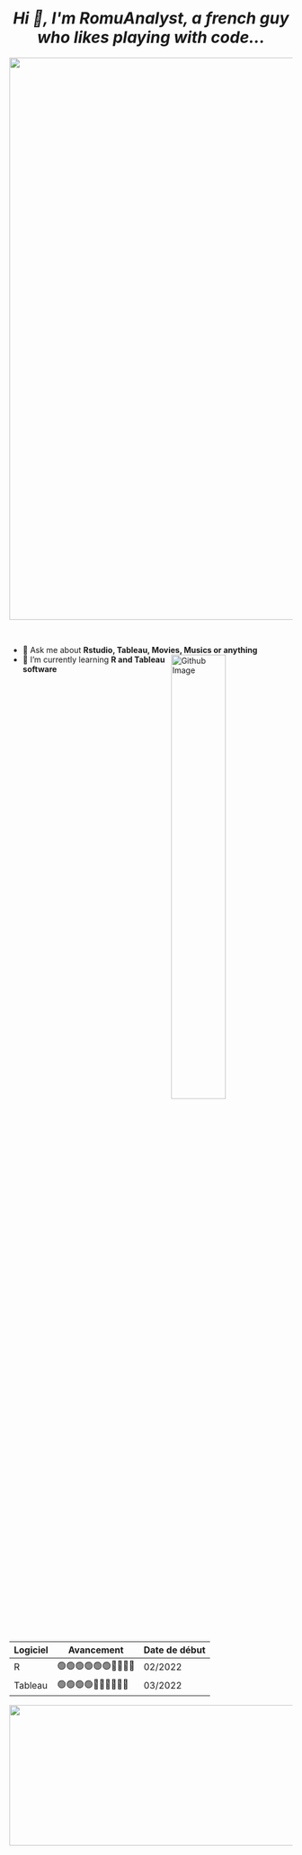 *<h1 align="center">Hi 👋, I'm RomuAnalyst, a french guy who likes playing with code...</h1>* 


<img src="https://www.lesphinx-developpement.fr/wp-media/uploads/2019/02/BANDEAU_Dataviz.png" href="https://github.com/sp-xd" width="1000"/> <br>
  
</br>

- 🥇 Ask me about **Rstudio, Tableau, Movies, Musics or anything** <img width="45%" align="right" alt="Github Image" src="https://github-readme-stats.vercel.app/api?username=romuanalyst&show_icons=true&locale=en" /><br>
- 🥈 I’m currently learning **R and Tableau software**

Logiciel                | Avancement             | Date de début         |  
------------------------| -----------------------| ----------------------| 
R                       |🟢🟢🟢🟢🟢🟢🔘🔘🔘🔘  | 02/2022               | 
Tableau                 |🟢🟢🟢🟢🔘🔘🔘🔘🔘🔘  | 03/2022               | 




<img src="https://i.pinimg.com/originals/24/54/5f/24545f9a8169fbe62141bc338d91ad4f.gif" href="https://github.com/sp-xd" height= 250 width="1000"/> <br>

